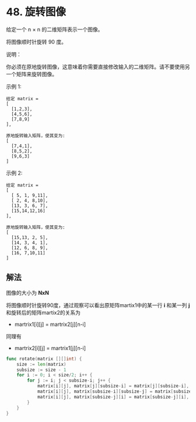 # 48. 旋转图像

给定一个 n × n 的二维矩阵表示一个图像。

将图像顺时针旋转 90 度。

说明：

你必须在原地旋转图像，这意味着你需要直接修改输入的二维矩阵。请不要使用另一个矩阵来旋转图像。

示例 1:

```
给定 matrix = 
[
  [1,2,3],
  [4,5,6],
  [7,8,9]
],

原地旋转输入矩阵，使其变为:
[
  [7,4,1],
  [8,5,2],
  [9,6,3]
]
```

示例 2:

```
给定 matrix =
[
  [ 5, 1, 9,11],
  [ 2, 4, 8,10],
  [13, 3, 6, 7],
  [15,14,12,16]
], 

原地旋转输入矩阵，使其变为:
[
  [15,13, 2, 5],
  [14, 3, 4, 1],
  [12, 6, 8, 9],
  [16, 7,10,11]
]
```

## 解法

图像的大小为 **NxN**

将图像顺时针旋转90度，通过观察可以看出原矩阵martix1中的某一行 **i** 和某一列 **j** 和旋转后的矩阵martix2的关系为

- martrix1[i][j] = martrix2[j][n-i]

同理有
- martrix2[i][j] = martrix1[j][n-i]

```go
func rotate(matrix [][]int) {
	size := len(matrix)
	subsize := size - 1
	for i := 0; i < size/2; i++ {
		for j := i; j < subsize-i; j++ {
			matrix[i][j], matrix[j][subsize-i] = matrix[j][subsize-i], matrix[i][j]
			matrix[i][j], matrix[subsize-i][subsize-j] = matrix[subsize-i][subsize-j], matrix[i][j]
			matrix[i][j], matrix[subsize-j][i] = matrix[subsize-j][i], matrix[i][j]
		}
	}
}
```